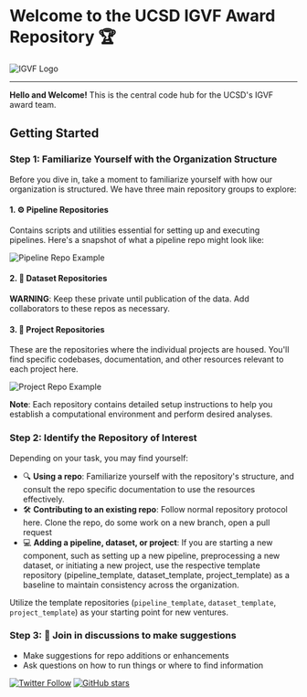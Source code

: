 # Welcome to the UCSD IGVF Award Repository :trophy:

![IGVF Logo](URL_OF_YOUR_LOGO.png)

---

**Hello and Welcome!** This is the central code hub for the UCSD's IGVF award team.

## Getting Started

### Step 1: Familiarize Yourself with the Organization Structure
Before you dive in, take a moment to familiarize yourself with how our organization is structured. We have three main repository groups to explore:

#### 1. :gear: Pipeline Repositories 
Contains scripts and utilities essential for setting up and executing pipelines. Here's a snapshot of what a pipeline repo might look like:

![Pipeline Repo Example](URL_OF_PIPELINE_REPO_IMAGE.png)

#### 2. :file_folder: Dataset Repositories 
**WARNING**: Keep these private until publication of the data. Add collaborators to these repos as necessary.

#### 3. :open_file_folder: Project Repositories 
These are the repositories where the individual projects are housed. You'll find specific codebases, documentation, and other resources relevant to each project here.

![Project Repo Example](URL_OF_PROJECT_REPO_IMAGE.png)

**Note**: Each repository contains detailed setup instructions to help you establish a computational environment and perform desired analyses.

### Step 2: Identify the Repository of Interest
Depending on your task, you may find yourself:

- :mag: **Using a repo**: Familiarize yourself with the repository's structure, and consult the repo specific documentation to use the resources effectively.
- :hammer_and_wrench: **Contributing to an existing repo**: Follow normal repository protocol here. Clone the repo, do some work on a new branch, open a pull request
- :computer: **Adding a pipeline, dataset, or project**: If you are starting a new component, such as setting up a new pipeline, preprocessing a new dataset, or initiating a new project, use the respective template repository (pipeline_template, dataset_template, project_template) as a baseline to maintain consistency across the organization.

Utilize the template repositories (`pipeline_template`, `dataset_template`, `project_template`) as your starting point for new ventures.

### Step 3: :speech_balloon: Join in discussions to make suggestions
- Make suggestions for repo additions or enhancements
- Ask questions on how to run things or where to find information

[![Twitter Follow](https://img.shields.io/twitter/follow/UCSD_IGVF?style=social)](LINK_TO_TWITTER_PROFILE)
[![GitHub stars](https://img.shields.io/github/stars/UCSD_IGVF/REPOSITORY_NAME?style=social)](LINK_TO_GITHUB_PROFILE)
